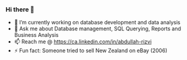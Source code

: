 ### Hi there 👋


- 🔭 I’m currently working on database development and data analysis
- 💬 Ask me about Database management, SQL Querying, Reports and Business Analysis
- 📫 Reach me @ https://ca.linkedin.com/in/abdullah-rizvi
- ⚡ Fun fact: Someone tried to sell New Zealand on eBay (2006)

